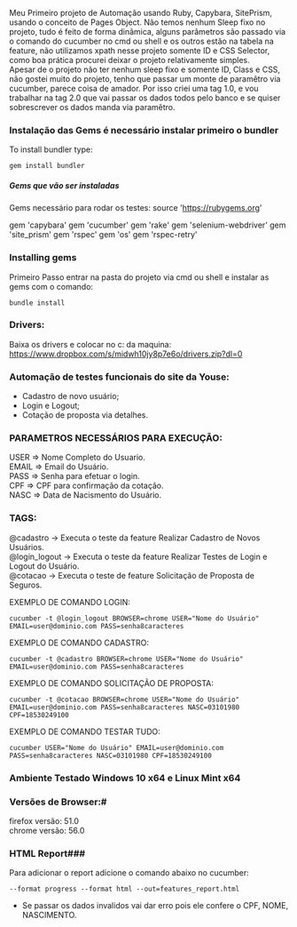Meu Primeiro projeto de Automação usando Ruby, Capybara, SitePrism, usando o conceito de Pages Object. Não temos nenhum Sleep fixo no projeto, tudo é feito de forma dinâmica, alguns parâmetros são passado via o comando do cucumber no cmd ou shell e os outros estão na tabela na feature, não utilizamos xpath nesse projeto somente ID e CSS Selector, como boa prática procurei deixar o projeto relativamente simples. 
<br>Apesar de o projeto não ter nenhum sleep fixo e somente ID, Class e CSS, não gostei muito do projeto, tenho que passar um monte de paramêtro via cucumber, parece coisa de amador. Por isso criei uma tag 1.0, e vou trabalhar na tag 2.0 que vai passar os dados todos pelo banco e se quiser sobrescrever os dados manda via paramêtro.


### Instalação das Gems é necessário instalar primeiro o bundler ###
To install bundler type:
```shell
gem install bundler
```

##### Gems que vão ser instaladas #####

Gems necessário para rodar os testes:
source 'https://rubygems.org'

gem 'capybara'
gem 'cucumber'
gem 'rake'
gem 'selenium-webdriver'
gem 'site_prism'
gem 'rspec'
gem 'os'
gem 'rspec-retry'

### Installing gems ###
Primeiro Passo entrar na pasta do projeto via cmd ou shell e instalar as gems com o comando:
```shell
bundle install
```

### Drivers: ###
Baixa os drivers e colocar no c: da maquina:
https://www.dropbox.com/s/midwh10jy8p7e6o/drivers.zip?dl=0


### Automação de testes funcionais do site da Youse: ###
- Cadastro de novo usuário;
- Login e Logout;
- Cotação de proposta via detalhes.

### PARAMETROS NECESSÁRIOS PARA EXECUÇÃO: ###
USER => Nome Completo do Usuario.<br>
EMAIL => Email do Usuário.<br>
PASS => Senha para efetuar o login.<br>
CPF => CPF para confirmação da cotação.<br>
NASC => Data de Nacismento do Usuário.

### TAGS: ###
@cadastro -> Executa o teste da feature Realizar Cadastro de Novos Usuários.<br>
@login_logout -> Executa o teste da feature Realizar Testes de Login e Logout do Usuário.<br>
@cotacao -> Executa o teste de feature Solicitação de Proposta de Seguros.

EXEMPLO DE COMANDO LOGIN:
```shell
cucumber -t @login_logout BROWSER=chrome USER="Nome do Usuário" EMAIL=user@dominio.com PASS=senha8caracteres
```
EXEMPLO DE COMANDO CADASTRO:
```shell
cucumber -t @cadastro BROWSER=chrome USER="Nome do Usuário" EMAIL=user@dominio.com PASS=senha8caracteres
```
EXEMPLO DE COMANDO SOLICITAÇÃO DE PROPOSTA:
```shell
cucumber -t @cotacao BROWSER=chrome USER="Nome do Usuário" EMAIL=user@dominio.com PASS=senha8caracteres NASC=03101980 CPF=18530249100
```
EXEMPLO DE COMANDO TESTAR TUDO:
```shell
cucumber USER="Nome do Usuário" EMAIL=user@dominio.com PASS=senha8caracteres NASC=03101980 CPF=18530249100
```

### Ambiente Testado Windows 10 x64  e Linux Mint x64 ###
### Versões de Browser:#
firefox versão: 51.0<br>
chrome versão: 56.0

### HTML Report###
Para adicionar o report adicione o comando abaixo no cucumber:
```shell
--format progress --format html --out=features_report.html
```
* Se passar os dados invalidos vai dar erro pois ele confere o CPF, NOME, NASCIMENTO.


